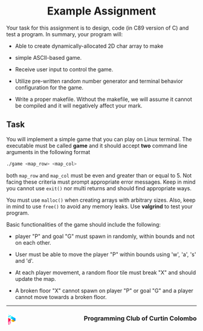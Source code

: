 <h1 align="center">Example Assignment</h1>

Your task for this assignment is to design, code (in C89 version of C) and test a program. In
summary, your program will:

* Able to create dynamically-allocated 2D char array to make 

* simple ASCII-based game.

* Receive user input to control the game.

* Utilize pre-written random number generator and terminal behavior configuration for the game.

* Write a proper makefile. Without the makefile, we will assume it cannot be compiled and it will negatively affect your mark.

## Task

You will implement a simple game that you can play on Linux terminal. 
The executable must be called **game** and it should accept **two** command line arguments in the following format

```bash
./game <map_row> <map_col>
```

both `map_row` and `map_col` must be even and greater than or equal to 5. Not facing these criteria must prompt appropriate error messages. Keep in mind you cannot use `exit()` nor multi returns and should find appropriate ways.

You must use `malloc()` when creating arrays with arbitrary sizes. Also, keep in mind to use `free()` to avoid any memory leaks. Use **valgrind** to test your program.

Basic functionalities of the game should include the following:

* player "P" and goal "G" must spawn in randomly, within bounds and not on each other.

* User must be able to move the player "P" within bounds using 'w', 'a', 's' and 'd'.

* At each player movement, a random floor tile must break "X" and should update the map.

* A broken floor "X" cannot spawn on player "P" or goal "G" and a player cannot move towards a broken floor.

---
<h3
  style="
    text-align: right;
    margin: 0 12;
    display: flex;
    flex-direction: row;
    justify-content: space-between;
  "
>
  <img
    width="27"
    height="27"
    alt="PC LOGO"
    src="https://raw.githubusercontent.com/Curtin-Colombo-PC/.github/main/logo.svg?sanitize=true"
  />
  <span>Programming Club of Curtin Colombo</span>
</h3>